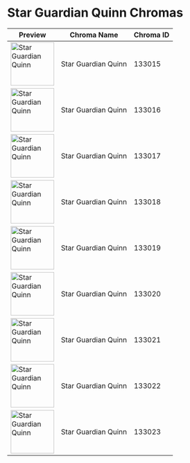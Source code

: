 # Star Guardian Quinn Chromas

| Preview | Chroma Name | Chroma ID |
|---|---|---|
| <img src='https://raw.communitydragon.org/latest/plugins/rcp-be-lol-game-data/global/default/v1/champion-chroma-images/133/133015.png' alt='Star Guardian Quinn' width='100'> | Star Guardian Quinn | 133015 |
| <img src='https://raw.communitydragon.org/latest/plugins/rcp-be-lol-game-data/global/default/v1/champion-chroma-images/133/133016.png' alt='Star Guardian Quinn' width='100'> | Star Guardian Quinn | 133016 |
| <img src='https://raw.communitydragon.org/latest/plugins/rcp-be-lol-game-data/global/default/v1/champion-chroma-images/133/133017.png' alt='Star Guardian Quinn' width='100'> | Star Guardian Quinn | 133017 |
| <img src='https://raw.communitydragon.org/latest/plugins/rcp-be-lol-game-data/global/default/v1/champion-chroma-images/133/133018.png' alt='Star Guardian Quinn' width='100'> | Star Guardian Quinn | 133018 |
| <img src='https://raw.communitydragon.org/latest/plugins/rcp-be-lol-game-data/global/default/v1/champion-chroma-images/133/133019.png' alt='Star Guardian Quinn' width='100'> | Star Guardian Quinn | 133019 |
| <img src='https://raw.communitydragon.org/latest/plugins/rcp-be-lol-game-data/global/default/v1/champion-chroma-images/133/133020.png' alt='Star Guardian Quinn' width='100'> | Star Guardian Quinn | 133020 |
| <img src='https://raw.communitydragon.org/latest/plugins/rcp-be-lol-game-data/global/default/v1/champion-chroma-images/133/133021.png' alt='Star Guardian Quinn' width='100'> | Star Guardian Quinn | 133021 |
| <img src='https://raw.communitydragon.org/latest/plugins/rcp-be-lol-game-data/global/default/v1/champion-chroma-images/133/133022.png' alt='Star Guardian Quinn' width='100'> | Star Guardian Quinn | 133022 |
| <img src='https://raw.communitydragon.org/latest/plugins/rcp-be-lol-game-data/global/default/v1/champion-chroma-images/133/133023.png' alt='Star Guardian Quinn' width='100'> | Star Guardian Quinn | 133023 |
